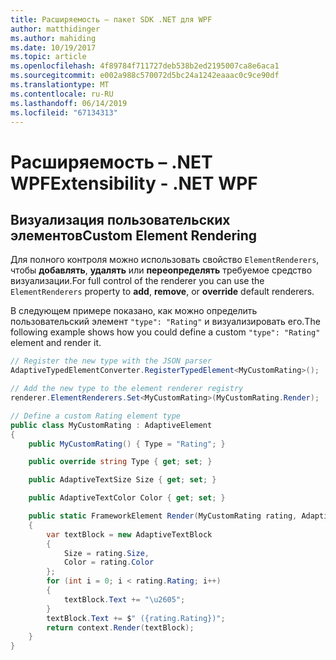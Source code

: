```yaml
---
title: Расширяемость – пакет SDK .NET для WPF
author: matthidinger
ms.author: mahiding
ms.date: 10/19/2017
ms.topic: article
ms.openlocfilehash: 4f89784f711727deb538b2ed2195007ca8e6aca1
ms.sourcegitcommit: e002a988c570072d5bc24a1242eaaac0c9ce90df
ms.translationtype: MT
ms.contentlocale: ru-RU
ms.lasthandoff: 06/14/2019
ms.locfileid: "67134313"
---
```

# <a name="extensibility---net-wpf"></a><span data-ttu-id="b025d-102">Расширяемость – .NET WPF</span><span class="sxs-lookup"><span data-stu-id="b025d-102">Extensibility - .NET WPF</span></span>

## <a name="custom-element-rendering"></a><span data-ttu-id="b025d-103">Визуализация пользовательских элементов</span><span class="sxs-lookup"><span data-stu-id="b025d-103">Custom Element Rendering</span></span>

<span data-ttu-id="b025d-104">Для полного контроля можно использовать свойство `ElementRenderers`, чтобы **добавлять**, **удалять** или **переопределять** требуемое средство визуализации.</span><span class="sxs-lookup"><span data-stu-id="b025d-104">For full control of the renderer you can use the `ElementRenderers` property to **add**, **remove**, or **override** default renderers.</span></span>

<span data-ttu-id="b025d-105">В следующем примере показано, как можно определить пользовательский элемент `"type": "Rating"` и визуализировать его.</span><span class="sxs-lookup"><span data-stu-id="b025d-105">The following example shows how you could define a custom `"type": "Rating"` element and render it.</span></span>

```csharp
// Register the new type with the JSON parser
AdaptiveTypedElementConverter.RegisterTypedElement<MyCustomRating>();

// Add the new type to the element renderer registry
renderer.ElementRenderers.Set<MyCustomRating>(MyCustomRating.Render);

// Define a custom Rating element type
public class MyCustomRating : AdaptiveElement
{
    public MyCustomRating() { Type = "Rating"; }

    public override string Type { get; set; }

    public AdaptiveTextSize Size { get; set; }

    public AdaptiveTextColor Color { get; set; }

    public static FrameworkElement Render(MyCustomRating rating, AdaptiveRenderContext context)
    {
        var textBlock = new AdaptiveTextBlock
        {
            Size = rating.Size,
            Color = rating.Color
        };
        for (int i = 0; i < rating.Rating; i++)
        {
            textBlock.Text += "\u2605";
        }
        textBlock.Text += $" ({rating.Rating})";
        return context.Render(textBlock);
    }
}
```
